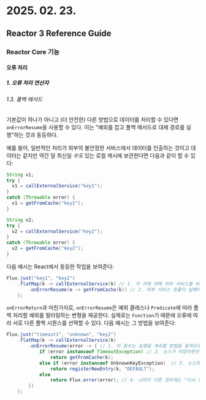 # 2025. 02. 23.

## Reactor 3 Reference Guide

### Reactor Core 기능

#### 오류 처리

##### 1. 오류 처리 연산자

###### 1.3. 폴백 메서드

기본값이 하나가 아니고 (더 안전한) 다른 방법으로 데이터를 처리할 수 있다면 `onErrorResume`을 사용할 수 있다.  이는 "예외를 잡고 폴백 메서드로 대체 경로를 실행"하는 것과 동등하다.

예를 들어, 일반적인 처리가 외부의 불안정한 서비스에서 데이터를 인출하는 것이고 데이터는 같지만 약간 덜 최신일 *수도* 있는 로컬 캐시에 보관한다면 다음과 같이 할 수 있다:

```java
String v1;
try {
  v1 = callExternalService("key1");
}
catch (Throwable error) {
  v1 = getFromCache("key1");
}

String v2;
try {
  v2 = callExternalService("key2");
}
catch (Throwable error) {
  v2 = getFromCache("key2");
}
```

다음 예시는 React에서 동등한 작업을 보여준다:

```java
Flux.just("key1", "key2")
    .flatMap(k -> callExternalService(k) // 1. 각 키에 대해 외부 서비스를 비동기로 호출한다.
        .onErrorResume(e -> getFromCache(k)) // 2. 외부 서비스 호출이 실패하면 해당 키에 대한 캐시로 돌아간다. 소스 오류 `e`가 무엇이든간에 항상 같은 폴백을 적용한다.
    );
```

`onErrorReturn`과 마찬가지로, `onErrorResume`은 예외 클래스나 `Predicate`에 따라 폴백 처리할 예외를 필터링하는 변형을 제공한다. 실제로는 `Function`기 때문에 오류에 따라 서로 다른 폴백 시퀀스를 선택할 수 있다. 다음 예시는 그 방법을 보여준다:

```java
Flux.just("timeout1", "unknown", "key2")
    .flatMap(k -> callExternalService(k)
        .onErrorResume(error -> { // 1. 이 함수는 실행을 계속할 방법을 동적으로 선택한다.
            if (error instanceof TimeoutException) // 2. 소스가 타임아웃인 경우 로컬 캐시를 사용한다.
                return getFromCache(k);
            else if (error instanceof UnknownKeyException)  // 3. 소스에서 키를 알 수 없는 것으로 응답한 경우 새 엔트리를 생성한다.
                return registerNewEntry(k, "DEFAULT");
            else
                return Flux.error(error); // 4. 나머지 다른 경우에는 "다시 던진다".
        })
    );
```




